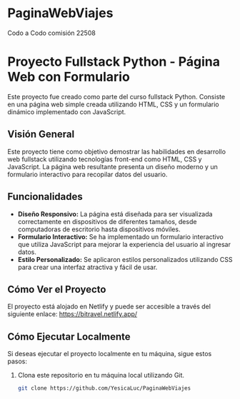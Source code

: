 # PaginaWebViajes
Codo a Codo comisión 22508
# Proyecto Fullstack Python - Página Web con Formulario

Este proyecto fue creado como parte del curso fullstack Python. Consiste en una página web simple creada utilizando HTML, CSS y un formulario dinámico implementado con JavaScript.

## Visión General

Este proyecto tiene como objetivo demostrar las habilidades en desarrollo web fullstack utilizando tecnologías front-end como HTML, CSS y JavaScript. La página web resultante presenta un diseño moderno y un formulario interactivo para recopilar datos del usuario.

## Funcionalidades

- **Diseño Responsivo:** La página está diseñada para ser visualizada correctamente en dispositivos de diferentes tamaños, desde computadoras de escritorio hasta dispositivos móviles.
- **Formulario Interactivo:** Se ha implementado un formulario interactivo que utiliza JavaScript para mejorar la experiencia del usuario al ingresar datos.
- **Estilo Personalizado:** Se aplicaron estilos personalizados utilizando CSS para crear una interfaz atractiva y fácil de usar.

## Cómo Ver el Proyecto

El proyecto está alojado en Netlify y puede ser accesible a través del siguiente enlace: https://bitravel.netlify.app/

## Cómo Ejecutar Localmente

Si deseas ejecutar el proyecto localmente en tu máquina, sigue estos pasos:

1. Clona este repositorio en tu máquina local utilizando Git.
   ```bash
   git clone https://github.com/YesicaLuc/PaginaWebViajes
